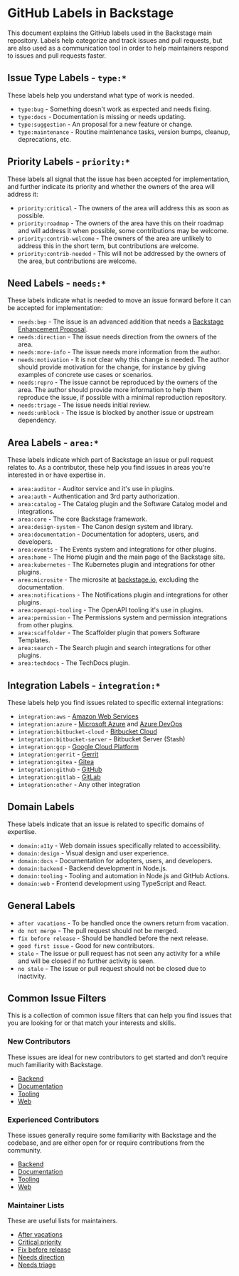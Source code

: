 # GitHub Labels in Backstage

This document explains the GitHub labels used in the Backstage main repository. Labels help categorize and track issues and pull requests, but are also used as a communication tool in order to help maintainers respond to issues and pull requests faster.

## Issue Type Labels - `type:*`

These labels help you understand what type of work is needed.

- `type:bug` - Something doesn't work as expected and needs fixing.
- `type:docs` - Documentation is missing or needs updating.
- `type:suggestion` - An proposal for a new feature or change.
- `type:maintenance` - Routine maintenance tasks, version bumps, cleanup, deprecations, etc.

## Priority Labels - `priority:*`

These labels all signal that the issue has been accepted for implementation, and further indicate its priority and whether the owners of the area will address it:

- `priority:critical` - The owners of the area will address this as soon as possible.
- `priority:roadmap` - The owners of the area have this on their roadmap and will address it when possible, some contributions may be welcome.
- `priority:contrib-welcome` - The owners of the area are unlikely to address this in the short term, but contributions are welcome.
- `priority:contrib-needed` - This will not be addressed by the owners of the area, but contributions are welcome.

## Need Labels - `needs:*`

These labels indicate what is needed to move an issue forward before it can be accepted for implementation:

- `needs:bep` - The issue is an advanced addition that needs a [Backstage Enhancement Proposal](./beps/README.md).
- `needs:direction` - The issue needs direction from the owners of the area.
- `needs:more-info` - The issue needs more information from the author.
- `needs:motivation` - It is not clear why this change is needed. The author should provide motivation for the change, for instance by giving examples of concrete use cases or scenarios.
- `needs:repro` - The issue cannot be reproduced by the owners of the area. The author should provide more information to help them reproduce the issue, if possible with a minimal reproduction repository.
- `needs:triage` - The issue needs initial review.
- `needs:unblock` - The issue is blocked by another issue or upstream dependency.

## Area Labels - `area:*`

These labels indicate which part of Backstage an issue or pull request relates to. As a contributor, these help you find issues in areas you're interested in or have expertise in.

- `area:auditor` - Auditor service and it's use in plugins.
- `area:auth` - Authentication and 3rd party authorization.
- `area:catalog` - The Catalog plugin and the Software Catalog model and integrations.
- `area:core` - The core Backstage framework.
- `area:design-system` - The Canon design system and library.
- `area:documentation` - Documentation for adopters, users, and developers.
- `area:events` - The Events system and integrations for other plugins.
- `area:home` - The Home plugin and the main page of the Backstage site.
- `area:kubernetes` - The Kubernetes plugin and integrations for other plugins.
- `area:microsite` - The microsite at [backstage.io](https://backstage.io), excluding the documentation.
- `area:notifications` - The Notifications plugin and integrations for other plugins.
- `area:openapi-tooling` - The OpenAPI tooling it's use in plugins.
- `area:permission` - The Permissions system and permission integrations from other plugins.
- `area:scaffolder` - The Scaffolder plugin that powers Software Templates.
- `area:search` - The Search plugin and search integrations for other plugins.
- `area:techdocs` - The TechDocs plugin.

## Integration Labels - `integration:*`

These labels help you find issues related to specific external integrations:

- `integration:aws` - [Amazon Web Services](https://aws.amazon.com/)
- `integration:azure` - [Microsoft Azure](https://azure.microsoft.com/) and [Azure DevOps](https://dev.azure.com/)
- `integration:bitbucket-cloud` - [Bitbucket Cloud](https://bitbucket.org/)
- `integration:bitbucket-server` - Bitbucket Server (Stash)
- `integration:gcp` - [Google Cloud Platform](https://cloud.google.com/)
- `integration:gerrit` - [Gerrit](https://www.gerritcodereview.com/)
- `integration:gitea` - [Gitea](https://gitea.com/)
- `integration:github` - [GitHub](https://github.com/)
- `integration:gitlab` - [GitLab](https://gitlab.com/)
- `integration:other` - Any other integration

## Domain Labels

These labels indicate that an issue is related to specific domains of expertise.

- `domain:a11y` - Web domain issues specifically related to accessibility.
- `domain:design` - Visual design and user experience.
- `domain:docs` - Documentation for adopters, users, and developers.
- `domain:backend` - Backend development in Node.js.
- `domain:tooling` - Tooling and automation in Node.js and GitHub Actions.
- `domain:web` - Frontend development using TypeScript and React.

## General Labels

- `after vacations` - To be handled once the owners return from vacation.
- `do not merge` - The pull request should not be merged.
- `fix before release` - Should be handled before the next release.
- `good first issue` - Good for new contributors.
- `stale` - The issue or pull request has not seen any activity for a while and will be closed if no further activity is seen.
- `no stale` - The issue or pull request should not be closed due to inactivity.

## Common Issue Filters

This is a collection of common issue filters that can help you find issues that you are looking for or that match your interests and skills.

### New Contributors

These issues are ideal for new contributors to get started and don't require much familiarity with Backstage.

- [Backend](https://github.com/backstage/backstage/issues?q=is%3Aopen%20is%3Aissue%20label%3A%22good%20first%20issue%22%20label%3A%22domain%3Abackend%22%20)
- [Documentation](https://github.com/backstage/backstage/issues?q=is%3Aopen%20is%3Aissue%20label%3A%22good%20first%20issue%22%20label%3A%22domain%3Adocs%22%20)
- [Tooling](https://github.com/backstage/backstage/issues?q=is%3Aopen%20is%3Aissue%20label%3A%22good%20first%20issue%22%20label%3A%22domain%3Atooling%22%20)
- [Web](https://github.com/backstage/backstage/issues?q=is%3Aopen%20is%3Aissue%20label%3A%22good%20first%20issue%22%20label%3A%22domain%3Aweb%22%20)

### Experienced Contributors

These issues generally require some familiarity with Backstage and the codebase, and are either open for or require contributions from the community.

- [Backend](<https://github.com/backstage/backstage/issues?q=is%3Aopen%20is%3Aissue%20(label%3Apriority%3Acontrib-welcome%20OR%20label%3Apriority%3Acontrib-needed)%20label%3A%22domain%3Abackend%22%20>)
- [Documentation](<https://github.com/backstage/backstage/issues?q=is%3Aopen%20is%3Aissue%20(label%3Apriority%3Acontrib-welcome%20OR%20label%3Apriority%3Acontrib-needed)%20label%3A%22domain%3Adocs%22%20>)
- [Tooling](<https://github.com/backstage/backstage/issues?q=is%3Aopen%20is%3Aissue%20(label%3Apriority%3Acontrib-welcome%20OR%20label%3Apriority%3Acontrib-needed)%20label%3A%22domain%3Atooling%22%20>)
- [Web](<https://github.com/backstage/backstage/issues?q=is%3Aopen%20is%3Aissue%20(label%3Apriority%3Acontrib-welcome%20OR%20label%3Apriority%3Acontrib-needed)%20label%3A%22domain%3Aweb%22%20>)

### Maintainer Lists

These are useful lists for maintainers.

- [After vacations](https://github.com/backstage/backstage/issues?q=is%3Aopen%20is%3Aissue%20label%3A%22after%20vacations%22)
- [Critical priority](https://github.com/backstage/backstage/issues?q=is%3Aopen%20is%3Aissue%20label%3A%22priority%3Acritical%22)
- [Fix before release](https://github.com/backstage/backstage/issues?q=is%3Aopen%20is%3Aissue%20label%3A%22fix%20before%20release%22)
- [Needs direction](https://github.com/backstage/backstage/issues?q=is%3Aopen%20is%3Aissue%20label%3A%22needs%3Adirection%22)
- [Needs triage](https://github.com/backstage/backstage/issues?q=is%3Aopen%20is%3Aissue%20label%3A%22needs%3Atriage%22)
